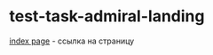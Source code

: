 # test-task-admiral-landing

[index page](https://thebelko.github.io/test-task-admiral-landing/builds/build_ver-Mon_Jun_26/index.html) - ссылка на страницу
